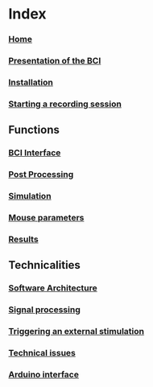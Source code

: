 # Index
### [Home](https://github.com/MobsLab/DeltaFeedBack/wiki/Home)
### [Presentation of the BCI](https://github.com/MobsLab/DeltaFeedBack/wiki/Presentation-of-the-BCI)
### [Installation](https://github.com/MobsLab/DeltaFeedBack/wiki/Installing-the-BCI-on-a-new-computer)
### [Starting a recording session](https://github.com/MobsLab/DeltaFeedBack/wiki/Starting-a-recording-session)
## Functions
### [BCI Interface](https://github.com/MobsLab/DeltaFeedBack/wiki/BCI-Interface)
### [Post Processing](https://github.com/MobsLab/DeltaFeedBack/wiki/Post-processing)
### [Simulation](https://github.com/MobsLab/DeltaFeedBack/wiki/Online-Simulation-Interface)
### [Mouse parameters](https://github.com/MobsLab/DeltaFeedBack/wiki/Mouse-parameters)
### [Results](https://github.com/MobsLab/DeltaFeedBack/wiki/Results)
## Technicalities
### [Software Architecture](https://github.com/MobsLab/DeltaFeedBack/wiki/Software-Architecture)
### [Signal processing](https://github.com/MobsLab/DeltaFeedBack/wiki/Signal-processing)
### [Triggering an external stimulation](https://github.com/MobsLab/DeltaFeedBack/wiki/Triggering-an-external-stimulation)
### [Technical issues](https://github.com/MobsLab/DeltaFeedBack/wiki/Technical-issues)
### [Arduino interface](https://github.com/MobsLab/DeltaFeedBack/wiki/Arduino-interface)